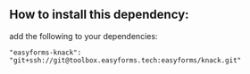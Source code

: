 ## How to install this dependency:
add the following to your dependencies:

`"easyforms-knack": "git+ssh://git@toolbox.easyforms.tech:easyforms/knack.git"`
